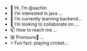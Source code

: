 - 👋 Hi, I’m @sachin
- 👀 I’m interested in java ...
- 🌱 I’m currently learning backend...
- 💞️ I’m looking to collaborate on ...
- 📫 How to reach me ...
- 😄 Pronouns💠 ...
- ⚡ Fun fact: playing cricket...

<!---
sachinbsbe/sachinbsbe is a ✨ special ✨ repository because its `README.md` (this file) appears on your GitHub profile.
You can click the Preview link to take a look at your changes.
--->
